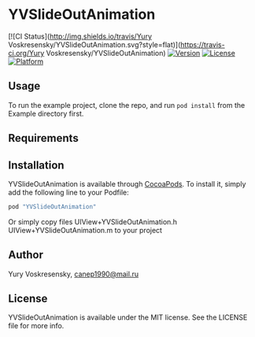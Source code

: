 # YVSlideOutAnimation

[![CI Status](http://img.shields.io/travis/Yury Voskresensky/YVSlideOutAnimation.svg?style=flat)](https://travis-ci.org/Yury Voskresensky/YVSlideOutAnimation)
[![Version](https://img.shields.io/cocoapods/v/YVSlideOutAnimation.svg?style=flat)](http://cocoapods.org/pods/YVSlideOutAnimation)
[![License](https://img.shields.io/cocoapods/l/YVSlideOutAnimation.svg?style=flat)](http://cocoapods.org/pods/YVSlideOutAnimation)
[![Platform](https://img.shields.io/cocoapods/p/YVSlideOutAnimation.svg?style=flat)](http://cocoapods.org/pods/YVSlideOutAnimation)

## Usage

To run the example project, clone the repo, and run `pod install` from the Example directory first.

## Requirements

## Installation

YVSlideOutAnimation is available through [CocoaPods](http://cocoapods.org). To install
it, simply add the following line to your Podfile:

```ruby
pod "YVSlideOutAnimation"
```

Or simply copy files UIView+YVSlideOutAnimation.h UIView+YVSlideOutAnimation.m to your project

## Author

Yury Voskresensky, canep1990@mail.ru

## License

YVSlideOutAnimation is available under the MIT license. See the LICENSE file for more info.
